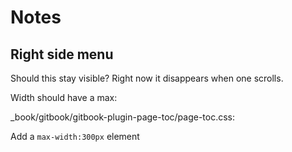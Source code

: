 # Notes

## Right side menu

Should this stay visible? Right now it disappears when one scrolls.

Width should have a max:

\_book/gitbook/gitbook-plugin-page-toc/page-toc.css:

Add a `max-width:300px` element